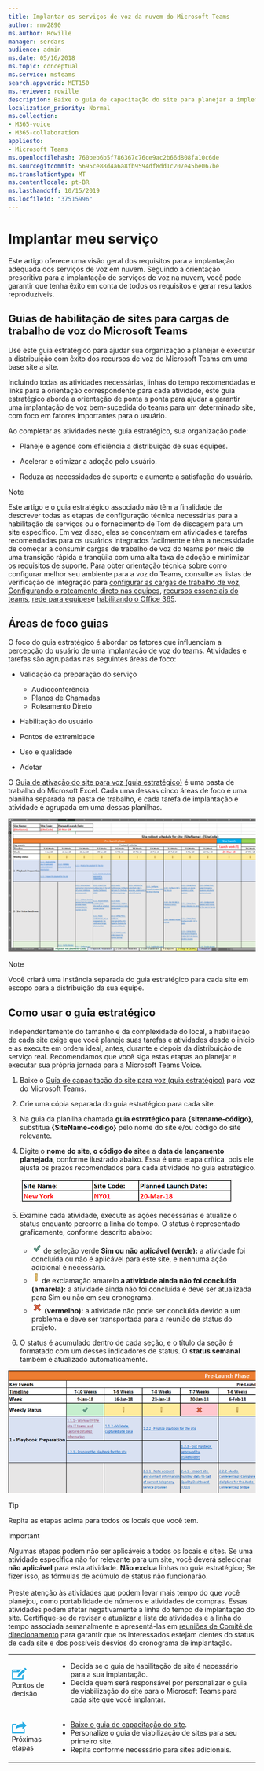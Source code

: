 ```yaml
---
title: Implantar os serviços de voz da nuvem do Microsoft Teams
author: rmw2890
ms.author: Rowille
manager: serdars
audience: admin
ms.date: 05/16/2018
ms.topic: conceptual
ms.service: msteams
search.appverid: MET150
ms.reviewer: rowille
description: Baixe o guia de capacitação do site para planejar a implementação de suas equipes e acelerar e otimizar a adoção, a percepção de qualidade e a satisfação do usuário.
localization_priority: Normal
ms.collection:
- M365-voice
- M365-collaboration
appliesto:
- Microsoft Teams
ms.openlocfilehash: 760beb6b5f786367c76ce9ac2b66d808fa10c6de
ms.sourcegitcommit: 5695ce88d4a6a8fb9594df8dd1c207e45be067be
ms.translationtype: MT
ms.contentlocale: pt-BR
ms.lasthandoff: 10/15/2019
ms.locfileid: "37515996"
---
```

# <a name="deploy-my-service"></a>Implantar meu serviço

Este artigo oferece uma visão geral dos requisitos para a implantação adequada dos serviços de voz em nuvem. Seguindo a orientação prescritiva para a implantação de serviços de voz na nuvem, você pode garantir que tenha êxito em conta de todos os requisitos e gerar resultados reproduzíveis.

## <a name="site-enablement-playbook-for-microsoft-teams-voice-workloads"></a>Guias de habilitação de sites para cargas de trabalho de voz do Microsoft Teams

Use este guia estratégico para ajudar sua organização a planejar e executar a distribuição com êxito dos recursos de voz do Microsoft Teams em uma base site a site.

Incluindo todas as atividades necessárias, linhas do tempo recomendadas e links para a orientação correspondente para cada atividade, este guia estratégico aborda a orientação de ponta a ponta para ajudar a garantir uma implantação de voz bem-sucedida do teams para um determinado site, com foco em fatores importantes para o usuário.

Ao completar as atividades neste guia estratégico, sua organização pode:

-   Planeje e agende com eficiência a distribuição de suas equipes.

-   Acelerar e otimizar a adoção pelo usuário.

-   Reduza as necessidades de suporte e aumente a satisfação do usuário.

> [!NOTE]
> Este artigo e o guia estratégico associado não têm a finalidade de descrever todas as etapas de configuração técnica necessárias para a habilitação de serviços ou o fornecimento de Tom de discagem para um site específico. Em vez disso, eles se concentram em atividades e tarefas recomendadas para os usuários integrados facilmente e têm a necessidade de começar a consumir cargas de trabalho de voz do teams por meio de uma transição rápida e tranqüila com uma alta taxa de adoção e minimizar os requisitos de suporte. Para obter orientação técnica sobre como configurar melhor seu ambiente para a voz do Teams, consulte as listas de verificação de integração para [configurar as cargas de trabalho de voz](onboarding-checklist-configure-cloud-voice-workloads-in-Microsoft-Teams.md), [Configurando o roteamento direto nas equipes](onboarding-checklist-configure-direct-routing-in-Microsoft-Teams.md), [recursos essenciais do teams](onboarding-checklist-configure-microsoft-teams-core-capabilities.md), [rede para equipes](onboarding-checklist-configure-networking.md)e [habilitando o Office 365](onboarding-checklist-enable-office-365.md).

<!--ENDOFSECTION-->

## <a name="playbook-focus-areas"></a>Áreas de foco guias

O foco do guia estratégico é abordar os fatores que influenciam a percepção do usuário de uma implantação de voz do teams. Atividades e tarefas são agrupadas nas seguintes áreas de foco:

-   Validação da preparação do serviço
    - Audioconferência
    - Planos de Chamadas
    - Roteamento Direto

-   Habilitação do usuário

-   Pontos de extremidade

-   Uso e qualidade

-   Adotar

O [Guia de ativação do site para voz (guia estratégico)](https://github.com/MicrosoftDocs/OfficeDocs-SkypeForBusiness/blob/live/Teams/downloads/site-enablement-playbook-for-voice-(playbook).xlsx?raw=true) é uma pasta de trabalho do Microsoft Excel. Cada uma dessas cinco áreas de foco é uma planilha separada na pasta de trabalho, e cada tarefa de implantação e atividade é agrupada em uma dessas planilhas.

![Captura de tela da captura guia de ativação do site](media/deploy-my-service-image1.png "do guia estratégico")

> [!NOTE]
> Você criará uma instância separada do guia estratégico para cada site em escopo para a distribuição da sua equipe.

<!--ENDOFSECTION-->

## <a name="how-to-use-the-playbook"></a>Como usar o guia estratégico

Independentemente do tamanho e da complexidade do local, a habilitação de cada site exige que você planeje suas tarefas e atividades desde o início e as execute em ordem ideal, antes, durante e depois da distribuição de serviço real. Recomendamos que você siga estas etapas ao planejar e executar sua própria jornada para a Microsoft Teams Voice.

1. Baixe o [Guia de capacitação do site para voz (guia estratégico)](https://github.com/MicrosoftDocs/OfficeDocs-SkypeForBusiness/blob/live/Teams/downloads/site-enablement-playbook-for-voice-(playbook).xlsx?raw=true) para voz do Microsoft Teams.

2. Crie uma cópia separada do guia estratégico para cada site.

3. Na guia da planilha chamada **guia estratégico para {sitename-código}**, substitua **{SiteName-código}** pelo nome do site e/ou código do site relevante.

4. Digite o **nome do site, o código do site**e a **data de lançamento planejada**, conforme ilustrado abaixo. Essa é uma etapa crítica, pois ele ajusta os prazos recomendados para cada atividade no guia estratégico.

   ![Exemplo com o nome do site, o código do site e o exemplo de data de lançamento planejada](media/deploy-my-service-image2.png "com o nome do site de Nova York, NY01 de código do site e data de lançamento planejada de 20 de março de 18")

5. Examine cada atividade, execute as ações necessárias e atualize o status enquanto percorre a linha do tempo. O status é representado graficamente, conforme descrito abaixo:
  
   - ![Ilustração de uma marca](media/deploy-my-service-image3.png) de seleção verde **Sim ou não aplicável (verde):** a atividade foi concluída ou não é aplicável para este site, e nenhuma ação adicional é necessária.</li>
   - ![Ilustração de um ponto](media/deploy-my-service-image4.png) de exclamação amarelo <strong>a atividade ainda não foi concluída (amarela):</strong> a atividade ainda não foi concluída e deve ser atualizada para Sim ou não em seu cronograma.</li>
   - ![Ilustração de um X vermelho indicando não](media/deploy-my-service-image5.png) <strong>(vermelho):</strong> a atividade não pode ser concluída devido a um problema e deve ser transportada para a reunião de status do projeto.</li></ul>

6. O status é acumulado dentro de cada seção, e o título da seção é formatado com um desses indicadores de status. O **status semanal** também é atualizado automaticamente.

![Captura de tela de roll-ups de status semanal na](media/deploy-my-service-image6.png "captura de tela do guia estratégico das roll-ups de status semanais no guia estratégico")

> [!TIP]
> Repita as etapas acima para todos os locais que você tem.

> [!IMPORTANT]
> Algumas etapas podem não ser aplicáveis a todos os locais e sites. Se uma atividade específica não for relevante para um site, você deverá selecionar **não aplicável** para esta atividade. **Não exclua** linhas no guia estratégico; Se fizer isso, as fórmulas de acúmulo de status não funcionarão.<br/><br/>
Preste atenção às atividades que podem levar mais tempo do que você planejou, como portabilidade de números e atividades de compras. Essas atividades podem afetar negativamente a linha do tempo de implantação do site. Certifique-se de revisar e atualizar a lista de atividades e a linha do tempo associada semanalmente e apresentá-las em [reuniões de Comitê de direcionamento](https://docs.microsoft.com/MicrosoftTeams/envision-steering-committee-complete-guide) para garantir que os interessados estejam cientes do status de cada site e dos possíveis desvios do cronograma de implantação.

<table>
<tr><td><img src="media/audio_conferencing_image7.png" alt="An icon depicting decision points"/> <br/>Pontos de decisão</td><td><ul><li>Decida se o guia de habilitação de site é necessário para a sua implantação.</li><li>Decida quem será responsável por personalizar o guia de viabilização do site para o Microsoft Teams para cada site que você implantar.</li></ul></td></tr>
<tr><td><img src="media/audio_conferencing_image9.png" alt="An icon depicting the next steps"/><br/>Próximas etapas</td><td><ul><li><a href="https://github.com/MicrosoftDocs/OfficeDocs-SkypeForBusiness/blob/live/Teams/downloads/site-enablement-playbook-for-voice-(playbook).xlsx?raw=true" data-raw-source="[Download the Site Enablement Playbook](https://github.com/MicrosoftDocs/OfficeDocs-SkypeForBusiness/blob/live/Teams/downloads/site-enablement-playbook-for-voice-(playbook).xlsx?raw=true)">Baixe o guia de capacitação do site</a>.</li><li>Personalize o guia de viabilização de sites para seu primeiro site.</li><li>Repita conforme necessário para sites adicionais.</li></ul></td></tr>
</table>

<!--ENDOFSECTION-->